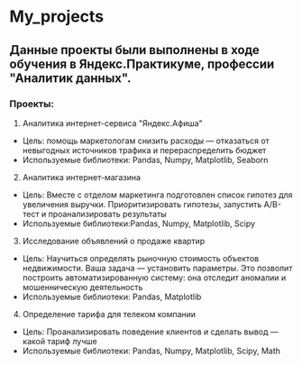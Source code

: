 # My_projects
## Данные проекты были выполнены в ходе обучения в Яндекс.Практикуме, профессии "Аналитик данных".
### Проекты:
1. Аналитика интернет-сервиса "Яндекс.Афиша"
  - Цель: помощь маркетологам снизить расходы — отказаться от невыгодных источников трафика и перераспределить бюджет
  - Используемые библиотеки: Pandas, Numpy, Matplotlib, Seaborn
2. Аналитика интернет-магазина
  - Цель: Вместе с отделом маркетинга подготовлен список гипотез для увеличения выручки. Приоритизировать гипотезы, запустить A/B-тест и проанализировать результаты
  - Используемые библиотеки:Pandas, Numpy, Matplotlib, Scipy
3. Исследование объявлений о продаже квартир
  - Цель: Научиться определять рыночную стоимость объектов недвижимости. Ваша задача — установить параметры. Это позволит построить автоматизированную систему: она отследит аномалии и мошенническую деятельность
  - Используемые библиотеки: Pandas, Matplotlib
4. Определение тарифа для телеком компании
  - Цель: Проанализировать поведение клиентов и сделать вывод — какой тариф лучше
  - Используемые библиотеки: Pandas, Numpy, Matplotlib, Scipy, Math
